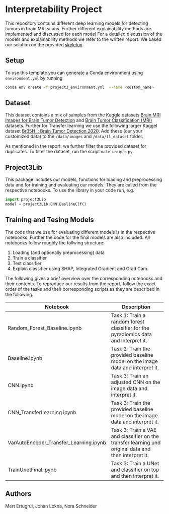 # Interpretability Project

This repository contains different deep learning models for detecting tumors in brain MRI scans. 
Further different explainability methods are implemented and discussed for each model 
For a detailed discussion of the models and explainability methods we refer to the written report. 
We based our solution on the provided [skeleton](https://github.com/alain-ryser/interpretability-project).

## Setup
To use this template you can generate a Conda environment using `environment.yml` by running
```sh
conda env create -f project3_environment.yml  --name <custom_name>
```
## Dataset
This dataset contains a mix of samples from the Kaggle datasets [Brain MRI Images for Brain Tumor Detection](https://www.kaggle.com/datasets/navoneel/brain-mri-images-for-brain-tumor-detection) and [Brain Tumor Classification (MRI)](https://www.kaggle.com/datasets/sartajbhuvaji/brain-tumor-classification-mri) datasets.
Further for Transfer learning we use the following larger Kaggel dataset [Br35H :: Brain Tumor Detection 2020](https://www.kaggle.com/datasets/ahmedhamada0/brain-tumor-detection?select=no&sort=votes).
Add these (our your customized data) to the `/data/images` and `/data/tl_dataset` folder. 

As mentioned in the report, we further filter the provided dataset for duplicates. To filter the dataset, run the script `make_unique.py`.

## Project3Lib
This package includes our models, functions for loading and preprocessing data and for training and evaluating our models. They are called from the respective notebooks.
To use the library in your code run, e.g.
```python
import project3Lib
model = project3Lib.CNN.BaslineClf()
```

## Training and Tesing Models
The code that we use for evaluating different models is in the respective notebooks. Further the code for the final
models are also included. All notebooks follow roughly the follwing structure:
1. Loading (and optionally preprocessing) data 
2. Train a classifier
3. Test classifier
4. Explain classifier using SHAP, Integrated Gradient and Grad Cam. 

The following gives a brief overview over the corresponding notebooks and their contents.
To reproduce our results from the report, follow the exact order of the tasks and their corresponding scripts
as they are described in the following.

|Notebook | Description |
| -------------- | --------- |
| Random_Forest_Baseline.ipynb | Task 1: Train a random forest classifier for the pyradiomics data and interpret it.| 
| Baseline.ipynb | Task 2: Train the provided baseline model on the image data and interpret it.| 
| CNN.ipynb | Task 3: Train an adjusted CNN on the image data and interpret it.| 
| CNN_TransferLearning.ipynb | Task 3: Train the provided baseline model on the image data and interpret it.| 
| VarAutoEncoder_Transfer_Learning.ipynb | Task 3: Train a VAE and classifier on the transfer learning und original data and then interpret it.| 
| TrainUnetFinal.ipynb | Task 3: Train a UNet and classifier on top and then interpret it.| 

## Authors
Mert Ertugrul, Johan Lokna, Nora Schneider
